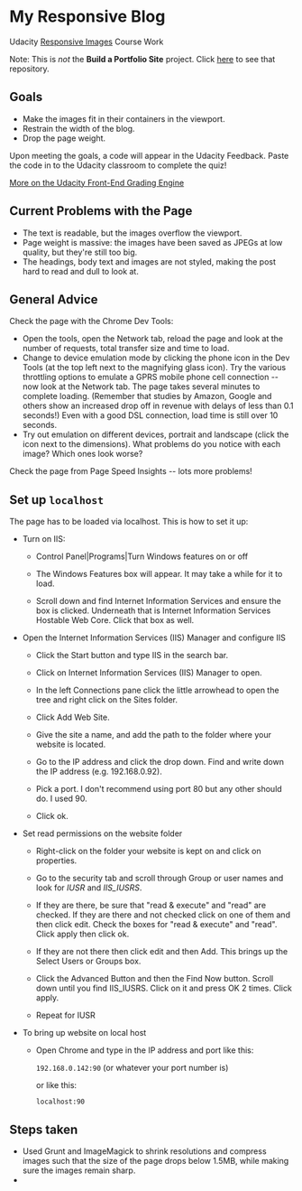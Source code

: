 # My Responsive Blog #
Udacity [Responsive Images](https://www.udacity.com/course/ud882) Course Work

Note: This is *not* the **Build a Portfolio Site** project.  Click [here](https://github.com/icsantos/FEND-build-a-portfolio) to see that repository.

## Goals ##

* Make the images fit in their containers in the viewport.
* Restrain the width of the blog.
* Drop the page weight.

Upon meeting the goals, a code will appear in the Udacity Feedback. Paste the code in to the Udacity classroom to complete the quiz!

[More on the Udacity Front-End Grading Engine](https://github.com/udacity/frontend-grading-engine)

## Current Problems with the Page ##

* The text is readable, but the images overflow the viewport.
* Page weight is massive: the images have been saved as JPEGs at low quality, but they're still too big.
* The headings, body text and images are not styled, making the post hard to read and dull to look at.

## General Advice ##

Check the page with the Chrome Dev Tools:

* Open the tools, open the Network tab, reload the page and look at the number of requests, total transfer size and time to load.
* Change to device emulation mode by clicking the phone icon in the Dev Tools (at the top left next to the magnifying glass icon). Try the various throttling options to emulate a GPRS mobile phone cell connection -- now look at the Network tab. The page takes several minutes to complete loading. (Remember that studies by Amazon, Google and others show an increased drop off in revenue with delays of less than 0.1 seconds!) Even with a good DSL connection, load time is still over 10 seconds.
* Try out emulation on different devices, portrait and landscape (click the icon next to the dimensions). What problems do you notice with each image? Which ones look worse?

Check the page from Page Speed Insights -- lots more problems!

## Set up `localhost` ##

The page has to be loaded via localhost.  This is how to set it up:

* Turn on IIS:

  - Control Panel|Programs|Turn Windows features on or off

  - The Windows Features box will appear. It may take a while for it to load.

  - Scroll down and find Internet Information Services and ensure the box is clicked. Underneath that is Internet Information Services Hostable Web Core. Click that box as well.

* Open the Internet Information Services (IIS) Manager and configure IIS

  - Click the Start button and type IIS in the search bar.

  - Click on Internet Information Services (IIS) Manager to open.

  - In the left Connections pane click the little arrowhead to open the tree and right click on the Sites folder.

  - Click Add Web Site.

  - Give the site a name, and add the path to the folder where your website is located.

  - Go to the IP address and click the drop down. Find and write down the IP address (e.g. 192.168.0.92).

  - Pick a port. I don't recommend using port 80 but any other should do. I used 90.

  - Click ok.

* Set read permissions on the website folder

  - Right-click on the folder your website is kept on and click on properties.

  - Go to the security tab and scroll through Group or user names and look for *IUSR* and *IIS_IUSRS*.

  - If they are there, be sure that "read & execute" and "read" are checked. If they are there and not checked click on one of them and then click edit. Check the boxes for "read & execute" and "read". Click apply then click ok.

  - If they are not there then click edit and then Add. This brings up the Select Users or Groups box.

  - Click the Advanced Button and then the Find Now button. Scroll down until you find IIS_IUSRS. Click on it and press OK 2 times. Click apply.

  - Repeat for IUSR

* To bring up website on local host

  - Open Chrome and type in the IP address and port like this:

    `192.168.0.142:90` (or whatever your port number is)
    
    or like this:
    
    `localhost:90`
    

## Steps taken ##

* Used Grunt and ImageMagick to shrink resolutions and compress images such that the size of the page drops below 1.5MB, while making sure the images remain sharp.
* 
